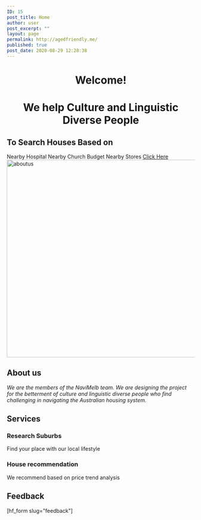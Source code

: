 ```yaml
---
ID: 15
post_title: Home
author: user
post_excerpt: ""
layout: page
permalink: http://agedfriendly.me/
published: true
post_date: 2020-08-29 12:28:38
---
```

<!-- wp:themify-builder/canvas /--><!--themify_builder_static--><h1 style="text-align: center;"><strong>Welcome!</strong></h1> <h1 style="text-align: center;"><strong>We help Culture and Linguistic Diverse People</strong></h1>
<h2>To Search Houses Based on</h2>
Nearby Hospital
Nearby Church
Budget
Nearby Stores
<a href="http://agedfriendly.me/find-houses-2/" > Click Here </a>
<img loading="lazy" width="1875" height="529" src="http://agedfriendly.me/wp-content/uploads/2020/08/aboutus-2.png" title="aboutus" alt="aboutus" srcset="http://agedfriendly.me/wp-content/uploads/2020/08/aboutus-2.png 1875w, http://agedfriendly.me/wp-content/uploads/2020/08/aboutus-2-300x85.png 300w, http://agedfriendly.me/wp-content/uploads/2020/08/aboutus-2-1024x289.png 1024w, http://agedfriendly.me/wp-content/uploads/2020/08/aboutus-2-768x217.png 768w, http://agedfriendly.me/wp-content/uploads/2020/08/aboutus-2-1536x433.png 1536w, http://agedfriendly.me/wp-content/uploads/2020/08/aboutus-2-600x169.png 600w" sizes="(max-width: 1875px) 100vw, 1875px" />
<h2><strong>About us</strong></h2> <p><i>We are the members of the NaviMelb team. We are designing the project for the betterment of culture and linguistic diverse people who find challenging in navigating the Australian housing system.</i></p>
<h2>Services</h2>
<h3> Research Suburbs </h3> <p>Find your place with our local lifestyle </p>
<h3> House recommendation </h3> <p>We recommend based on price trend analysis</p>
<h2>Feedback</h2>
<p>[hf_form slug="feedback"]</p><!--/themify_builder_static-->